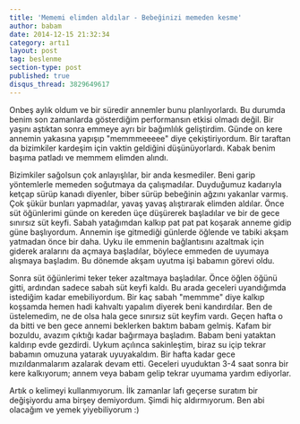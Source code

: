 ```yaml
---
title: 'Mememi elimden aldılar - Bebeğinizi memeden kesme'
author: babam
date: 2014-12-15 21:32:34
category: artı1
layout: post
tag: beslenme
section-type: post
published: true
disqus_thread: 3829649617
---
```


Onbeş aylık oldum ve bir süredir annemler bunu planlıyorlardı. Bu durumda benim son zamanlarda gösterdiğim performansın etkisi olmadı değil. Bir yaşını aştıktan sonra emmeye ayrı bir bağımlılık geliştirdim. Günde on kere annemin yakasına yapışıp "memmmeeeee" diye çekiştiriyordum. Bir taraftan da bizimkiler kardeşim için vaktin geldiğini düşünüyorlardı. Kabak benim başıma patladı ve memmem elimden alındı.

Bizimkiler sağolsun çok anlayışlılar, bir anda kesmediler. Beni garip yöntemlerle memeden soğutmaya da çalışmadılar. Duyduğumuz kadarıyla ketçap sürüp kanadı diyenler, biber sürüp bebeğinin ağzını yakanlar varmış. Çok şükür bunları yapmadılar, yavaş yavaş alıştırarak elimden aldılar. Önce süt öğünlerimi günde on kereden üçe düşürerek başladılar ve bir de gece sınırsız süt keyfi. Sabah yatağımdan kalkıp pat pat pat koşarak anneme gidip güne başlıyordum. Annemin işe gitmediği günlerde öğlende ve tabiki akşam yatmadan önce bir daha. Uyku ile emmenin bağlantısını azaltmak için giderek aralarını da açmaya başladılar, böylece emmeden de uyumaya alışmaya başladım. Bu dönemde akşam uyutma işi babamın görevi oldu.

Sonra süt öğünlerimi teker teker azaltmaya başladılar. Önce öğlen öğünü gitti, ardından sadece sabah süt keyfi kaldı. Bu arada geceleri uyandığımda istediğim kadar emebiliyordum. Bir kaç sabah "memmme" diye kalkıp koşsamda hemen hadi kahvaltı yapalım diyerek beni kandırdılar. Ben de üstelemedim, ne de olsa hala gece sınırsız süt keyfim vardı. Geçen hafta o da bitti ve ben gece annemi beklerken baktım babam gelmiş. Kafam bir bozuldu, avazım çıktığı kadar bağırmaya başladım. Babam beni yataktan kaldırıp evde gezdirdi. Uykum açılınca sakinleştim, biraz su içip tekrar babamın omuzuna yatarak uyuyakaldım. Bir hafta kadar gece mızıldanmalarım azalarak devam etti. Geceleri uyuduktan 3-4 saat sonra bir kere kalkıyorum; annem veya babam gelip tekrar uyumama yardım ediyorlar.

Artık o kelimeyi kullanmıyorum. İlk zamanlar lafı geçerse suratım bir değişiyordu ama birşey demiyordum. Şimdi hiç aldırmıyorum. Ben abi olacağım ve yemek yiyebiliyorum :)